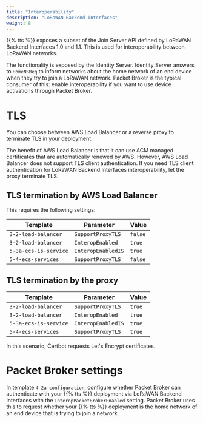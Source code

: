 ```yaml
---
title: "Interoperability"
description: "LoRaWAN Backend Interfaces"
weight: 8
---
```


{{% tts %}} exposes a subset of the Join Server API defined by LoRaWAN Backend Interfaces 1.0 and 1.1. This is used for interoperability between LoRaWAN networks.

<!--more-->

The functionality is exposed by the Identity Server. Identity Server answers to `HomeNSReq` to inform networks about the home network of an end device when they try to join a LoRaWAN network. Packet Broker is the typical consumer of this: enable interoperability if you want to use device activations through Packet Broker.

# TLS

You can choose between AWS Load Balancer or a reverse proxy to terminate TLS in your deployment.

The benefit of AWS Load Balancer is that it can use ACM managed certificates that are automatically renewed by AWS. However, AWS Load Balancer does not support TLS client authentication. If you need TLS client authentication for LoRaWAN Backend Interfaces interoperability, let the proxy terminate TLS.

## TLS termination by AWS Load Balancer

This requires the following settings:

Template | Parameter | Value
--- | --- | ---
`3-2-load-balancer` | `SupportProxyTLS` | `false`
`3-2-load-balancer` | `InteropEnabled` | `true`
`5-3a-ecs-is-service` | `InteropEnabledIS` | `true`
`5-4-ecs-services` | `SupportProxyTLS` | `false`

## TLS termination by the proxy

Template | Parameter | Value
--- | --- | ---
`3-2-load-balancer` | `SupportProxyTLS` | `true`
`3-2-load-balancer` | `InteropEnabled` | `true`
`5-3a-ecs-is-service` | `InteropEnabledIS` | `true`
`5-4-ecs-services` | `SupportProxyTLS` | `true`

In this scenario, Certbot requests Let's Encrypt certificates.

# Packet Broker settings

In template `4-2a-configuration`, configure whether Packet Broker can authenticate with your {{% tts %}} deployment via LoRaWAN Backend Interfaces with the `InteropPacketBrokerEnabled` setting. Packet Broker uses this to request whether your {{% tts %}} deployment is the home network of an end device that is trying to join a network.
